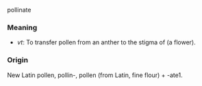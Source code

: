 pollinate
### Meaning
+ _vt_: To transfer pollen from an anther to the stigma of (a flower).

### Origin

New Latin pollen, pollin-, pollen (from Latin, fine flour) + -ate1.
